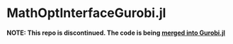 # MathOptInterfaceGurobi.jl

**NOTE: This repo is discontinued. The code is being [merged into Gurobi.jl](https://github.com/JuliaOpt/Gurobi.jl/pull/125)**
